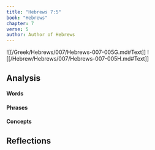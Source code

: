 ```yaml
---
title: "Hebrews 7:5"
book: "Hebrews"
chapter: 7
verse: 5
author: Author of Hebrews
---
```

![[/Greek/Hebrews/007/Hebrews-007-005G.md#Text]]
![[/Hebrew/Hebrews/007/Hebrews-007-005H.md#Text]]

## Analysis

#### Words

#### Phrases

#### Concepts

## Reflections
